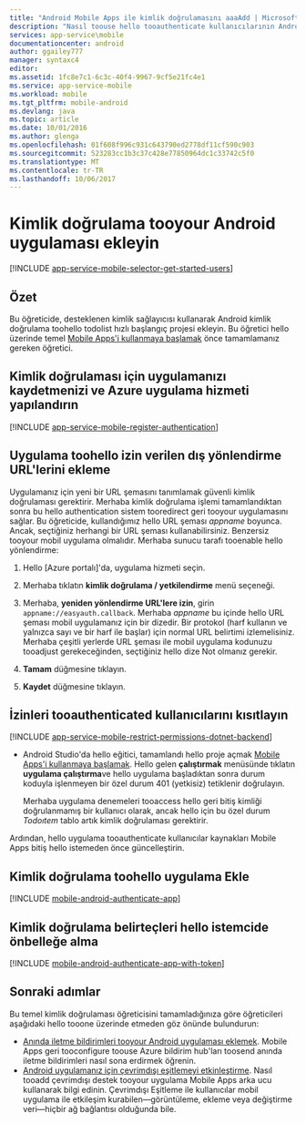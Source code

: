 ```yaml
---
title: "Android Mobile Apps ile kimlik doğrulamasını aaaAdd | Microsoft Docs"
description: "Nasıl toouse hello tooauthenticate kullanıcılarının Android uygulamanızın kimlik sağlayıcıları, Google, Facebook, Twitter ve Microsoft dahil olmak üzere çeşitli Azure App Service Mobile Apps özelliğini öğrenin."
services: app-service\mobile
documentationcenter: android
author: ggailey777
manager: syntaxc4
editor: 
ms.assetid: 1fc8e7c1-6c3c-40f4-9967-9cf5e21fc4e1
ms.service: app-service-mobile
ms.workload: mobile
ms.tgt_pltfrm: mobile-android
ms.devlang: java
ms.topic: article
ms.date: 10/01/2016
ms.author: glenga
ms.openlocfilehash: 01f608f996c931c643790ed2778df11cf590c903
ms.sourcegitcommit: 523283cc1b3c37c428e77850964dc1c33742c5f0
ms.translationtype: MT
ms.contentlocale: tr-TR
ms.lasthandoff: 10/06/2017
---
```

# <a name="add-authentication-tooyour-android-app"></a>Kimlik doğrulama tooyour Android uygulaması ekleyin
[!INCLUDE [app-service-mobile-selector-get-started-users](../../includes/app-service-mobile-selector-get-started-users.md)]

## <a name="summary"></a>Özet
Bu öğreticide, desteklenen kimlik sağlayıcısı kullanarak Android kimlik doğrulama toohello todolist hızlı başlangıç projesi ekleyin. Bu öğretici hello üzerinde temel [Mobile Apps'i kullanmaya başlamak] önce tamamlamanız gereken öğretici.

## <a name="register"></a>Kimlik doğrulaması için uygulamanızı kaydetmenizi ve Azure uygulama hizmeti yapılandırın
[!INCLUDE [app-service-mobile-register-authentication](../../includes/app-service-mobile-register-authentication.md)]

## <a name="redirecturl"></a>Uygulama toohello izin verilen dış yönlendirme URL'lerini ekleme

Uygulamanız için yeni bir URL şemasını tanımlamak güvenli kimlik doğrulaması gerektirir. Merhaba kimlik doğrulama işlemi tamamlandıktan sonra bu hello authentication sistem tooredirect geri tooyour uygulamasını sağlar. Bu öğreticide, kullandığımız hello URL şeması _appname_ boyunca. Ancak, seçtiğiniz herhangi bir URL şeması kullanabilirsiniz. Benzersiz tooyour mobil uygulama olmalıdır. Merhaba sunucu tarafı tooenable hello yönlendirme:

1. Hello [Azure portalı]'da, uygulama hizmeti seçin.

2. Merhaba tıklatın **kimlik doğrulama / yetkilendirme** menü seçeneği.

3. Merhaba, **yeniden yönlendirme URL'lere izin**, girin `appname://easyauth.callback`.  Merhaba _appname_ bu içinde hello URL şeması mobil uygulamanız için bir dizedir.  Bir protokol (harf kullanın ve yalnızca sayı ve bir harf ile başlar) için normal URL belirtimi izlemelisiniz.  Merhaba çeşitli yerlerde URL şeması ile mobil uygulama kodunuzu tooadjust gerekeceğinden, seçtiğiniz hello dize Not olmanız gerekir.

4. **Tamam** düğmesine tıklayın.

5. **Kaydet** düğmesine tıklayın.

## <a name="permissions"></a>İzinleri tooauthenticated kullanıcılarını kısıtlayın
[!INCLUDE [app-service-mobile-restrict-permissions-dotnet-backend](../../includes/app-service-mobile-restrict-permissions-dotnet-backend.md)]

* Android Studio'da hello eğitici, tamamlandı hello proje açmak [Mobile Apps'i kullanmaya başlamak]. Hello gelen **çalıştırmak** menüsünde tıklatın **uygulama çalıştırma**ve hello uygulama başladıktan sonra durum koduyla işlenmeyen bir özel durum 401 (yetkisiz) tetiklenir doğrulayın.

     Merhaba uygulama denemeleri tooaccess hello geri bitiş kimliği doğrulanmamış bir kullanıcı olarak, ancak hello için bu özel durum *Todoıtem* tablo artık kimlik doğrulaması gerektirir.

Ardından, hello uygulama tooauthenticate kullanıcılar kaynakları Mobile Apps bitiş hello istemeden önce güncelleştirin. 

## <a name="add-authentication-toohello-app"></a>Kimlik doğrulama toohello uygulama Ekle
[!INCLUDE [mobile-android-authenticate-app](../../includes/mobile-android-authenticate-app.md)]



## <a name="cache-tokens"></a>Kimlik doğrulama belirteçleri hello istemcide önbelleğe alma
[!INCLUDE [mobile-android-authenticate-app-with-token](../../includes/mobile-android-authenticate-app-with-token.md)]

## <a name="next-steps"></a>Sonraki adımlar
Bu temel kimlik doğrulaması öğreticisini tamamladığınıza göre öğreticileri aşağıdaki hello tooone üzerinde etmeden göz önünde bulundurun:

* [Anında iletme bildirimleri tooyour Android uygulaması eklemek](app-service-mobile-android-get-started-push.md).
  Mobile Apps geri tooconfigure toouse Azure bildirim hub'ları toosend anında iletme bildirimleri nasıl sona erdirmek öğrenin.
* [Android uygulamanız için çevrimdışı eşitlemeyi etkinleştirme](app-service-mobile-android-get-started-offline-data.md).
  Nasıl tooadd çevrimdışı destek tooyour uygulama Mobile Apps arka ucu kullanarak bilgi edinin. Çevrimdışı Eşitleme ile kullanıcılar mobil uygulama ile etkileşim kurabilen&mdash;görüntüleme, ekleme veya değiştirme veri&mdash;hiçbir ağ bağlantısı olduğunda bile.

<!-- Anchors. -->
[Register your app for authentication and configure Mobile Services]: #register
[Restrict table permissions tooauthenticated users]: #permissions
[Add authentication toohello app]: #add-authentication
[Store authentication tokens on hello client]: #cache-tokens
[Refresh expired tokens]: #refresh-tokens
[Next Steps]:#next-steps


<!-- URLs. -->
[Mobile Apps'i kullanmaya başlamak]: app-service-mobile-android-get-started.md
